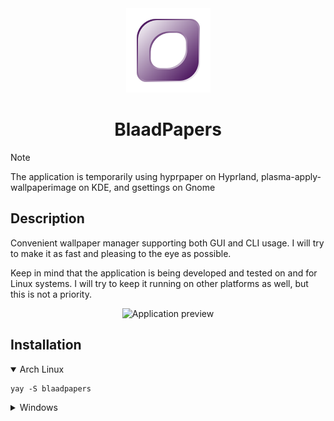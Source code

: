 <div align="center">
    <img src="resource/blaadpapers.svg" alt="BlaadPapersLogo" width="135"/>
    <h1>BlaadPapers</h1>
</div>

> [!NOTE]
> The application is temporarily using hyprpaper on Hyprland, plasma-apply-wallpaperimage on KDE, and gsettings on Gnome

## Description
Convenient wallpaper manager supporting both GUI and CLI usage. I will try to make it as fast and pleasing to the eye as possible.

Keep in mind that the application is being developed and tested on and for Linux systems. I will try to keep it running on other platforms as well, but this is not a priority.

<div align="center">
    <img src="resource/preview.png" alt="Application preview">
</div>

## Installation
<details open>
    <summary>Arch Linux</summary>
    <pre><code class="language-bash">yay -S blaadpapers</code></pre>
</details>
<details>
    <summary>Windows</summary>
    <p>Expected after adding major features and implementing own wallpaper rendering.</p>
</details>
